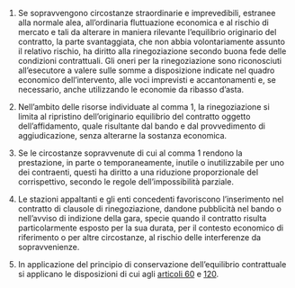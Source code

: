 1. Se sopravvengono circostanze straordinarie e imprevedibili, estranee alla normale alea, all’ordinaria fluttuazione economica e al rischio di mercato e tali da alterare in maniera rilevante l’equilibrio originario del contratto, la parte svantaggiata, che non abbia volontariamente assunto il relativo rischio, ha diritto alla rinegoziazione secondo buona fede delle condizioni contrattuali. Gli oneri per la rinegoziazione sono riconosciuti all’esecutore a valere sulle somme a disposizione indicate nel quadro economico dell’intervento, alle voci imprevisti e accantonamenti e, se necessario, anche utilizzando le economie da ribasso d’asta.

2. Nell’ambito delle risorse individuate al comma 1, la rinegoziazione si limita al ripristino dell’originario equilibrio del contratto oggetto dell’affidamento, quale risultante dal bando e dal provvedimento di aggiudicazione, senza alterarne la sostanza economica.

3. Se le circostanze sopravvenute di cui al comma 1 rendono la prestazione, in parte o temporaneamente, inutile o inutilizzabile per uno dei contraenti, questi ha diritto a una riduzione proporzionale del corrispettivo, secondo le regole dell’impossibilità parziale.

4. Le stazioni appaltanti e gli enti concedenti favoriscono l’inserimento nel contratto di clausole di rinegoziazione, dandone pubblicità nel bando o nell’avviso di indizione della gara, specie quando il contratto risulta particolarmente esposto per la sua durata, per il contesto economico di riferimento o per altre circostanze, al rischio delle interferenze da sopravvenienze.

5. In applicazione del principio di conservazione dell’equilibrio contrattuale si applicano le disposizioni di cui agli [articoli 60](/index.html?article=articolo-60&version=2) e [120](/index.html?article=articolo-120&version=2).